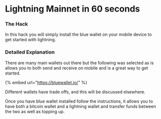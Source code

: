 # Lightning Mainnet in 60 seconds

### The Hack

In this hack you will simply install the blue wallet on your mobile device to get started with lightning.

### Detailed Explanation

There are many main wallets out there but the following was selected as is allows you to both send and receive on mobile and is a great way to get started.  

{% embed url="https://bluewallet.io/" %}

Different wallets have trade offs, and this will be discussed elsewhere.  

Once you have blue wallet installed follow the instructions, it allows you to have both a bitcoin wallet and a lightning wallet and transfer funds between the two as well as topping up.




